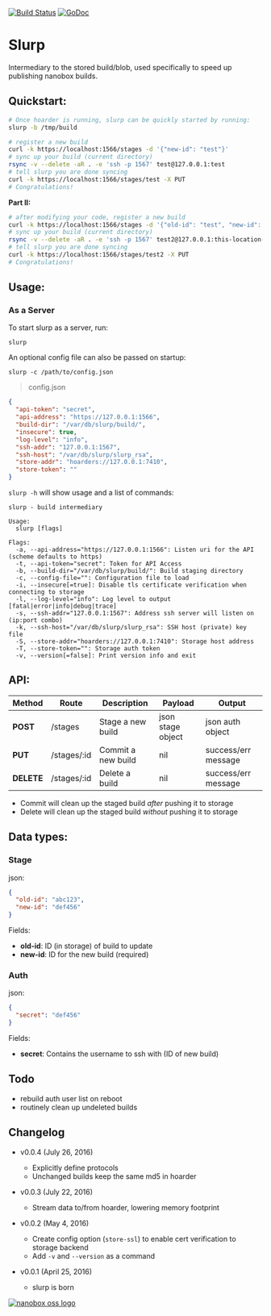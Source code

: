 [![Build Status](https://travis-ci.org/nanobox-io/slurp.svg)](https://travis-ci.org/nanobox-io/slurp)
[![GoDoc](https://godoc.org/github.com/nanobox-io/slurp?status.svg)](https://godoc.org/github.com/nanobox-io/slurp)

# Slurp
Intermediary to the stored build/blob, used specifically to speed up publishing nanobox builds.

## Quickstart:
```sh
# Once hoarder is running, slurp can be quickly started by running:
slurp -b /tmp/build

# register a new build
curl -k https://localhost:1566/stages -d '{"new-id": "test"}'
# sync up your build (current directory)
rsync -v --delete -aR . -e 'ssh -p 1567' test@127.0.0.1:test
# tell slurp you are done syncing
curl -k https://localhost:1566/stages/test -X PUT
# Congratulations!
```
**Part II:**
```sh
# after modifying your code, register a new build
curl -k https://localhost:1566/stages -d '{"old-id": "test", "new-id": "test2"}'
# sync up your build (current directory)
rsync -v --delete -aR . -e 'ssh -p 1567' test2@127.0.0.1:this-location-really-doesnt-matter
# tell slurp you are done syncing
curl -k https://localhost:1566/stages/test2 -X PUT
# Congratulations!
```

## Usage:

### As a Server
To start slurp as a server, run:

`slurp`

An optional config file can also be passed on startup:

`slurp -c /path/to/config.json`

>config.json
```json
{
  "api-token": "secret",
  "api-address": "https://127.0.0.1:1566",
  "build-dir": "/var/db/slurp/build/",
  "insecure": true,
  "log-level": "info",
  "ssh-addr": "127.0.0.1:1567",
  "ssh-host": "/var/db/slurp/slurp_rsa",
  "store-addr": "hoarders://127.0.0.1:7410",
  "store-token": ""
}
```

`slurp -h` will show usage and a list of commands:

```
slurp - build intermediary

Usage:
  slurp [flags]

Flags:
  -a, --api-address="https://127.0.0.1:1566": Listen uri for the API (scheme defaults to https)
  -t, --api-token="secret": Token for API Access
  -b, --build-dir="/var/db/slurp/build/": Build staging directory
  -c, --config-file="": Configuration file to load
  -i, --insecure[=true]: Disable tls certificate verification when connecting to storage
  -l, --log-level="info": Log level to output [fatal|error|info|debug|trace]
  -s, --ssh-addr="127.0.0.1:1567": Address ssh server will listen on (ip:port combo)
  -k, --ssh-host="/var/db/slurp/slurp_rsa": SSH host (private) key file
  -S, --store-addr="hoarders://127.0.0.1:7410": Storage host address
  -T, --store-token="": Storage auth token
  -v, --version[=false]: Print version info and exit
```

## API:

| Method | Route | Description | Payload | Output |
| --- | --- | --- | --- | --- |
| **POST** | /stages | Stage a new build | json stage object | json auth object |
| **PUT** | /stages/:id | Commit a new build | nil | success/err message |
| **DELETE** | /stages/:id | Delete a build | nil | success/err message |
- Commit will clean up the staged build *after* pushing it to storage
- Delete will clean up the staged build *without* pushing it to storage

## Data types:

### Stage
json:
```json
{
  "old-id": "abc123",
  "new-id": "def456"
}
```
Fields:
- **old-id**: ID (in storage) of build to update
- **new-id**: ID for the new build (required)

### Auth
json:
```json
{
  "secret": "def456"
}
```
Fields:
- **secret**: Contains the username to ssh with (ID of new build)

## Todo
- rebuild auth user list on reboot
- routinely clean up undeleted builds

## Changelog
- v0.0.4 (July 26, 2016)
  - Explicitly define protocols
  - Unchanged builds keep the same md5 in hoarder

- v0.0.3 (July 22, 2016)
  - Stream data to/from hoarder, lowering memory footprint

- v0.0.2 (May 4, 2016)
  - Create config option (`store-ssl`) to enable cert verification to storage backend
  - Add `-v` and `--version` as a command

- v0.0.1 (April 25, 2016)
  - slurp is born

[![nanobox oss logo](http://nano-assets.gopagoda.io/open-src/nanobox-open-src.png)](http://nanobox.io/open-source)

